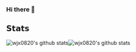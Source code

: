 ### Hi there 👋

## 𝗦𝘁𝗮𝘁𝘀

<div style="display: flex; justify content: space-between;">
<img alt="wjx0820's github stats" src="https://github-readme-stats.vercel.app/api?username=wjx0820&show_icons=true&include_all_commits=true">
<img alt="wjx0820's github stats" src="https://github-readme-stats.vercel.app/api/top-langs/?username=wjx0820">
